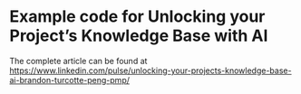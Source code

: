 # Example code for Unlocking your Project’s Knowledge Base with AI

 The complete article can be found at https://www.linkedin.com/pulse/unlocking-your-projects-knowledge-base-ai-brandon-turcotte-peng-pmp/
 
